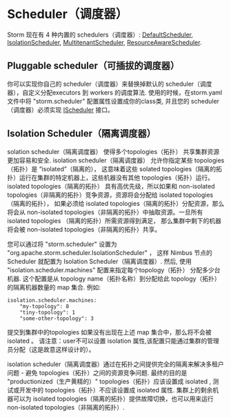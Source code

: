# Scheduler（调度器）

Storm 现在有 4 种内置的 schedulers（调度器）: [DefaultScheduler](http://github.com/apache/storm/blob/master%0A/storm-core/src/clj/org/apache/storm/scheduler/DefaultScheduler.clj), [IsolationScheduler](http://github.com/apache/storm/blob/master%0A/storm-core/src/clj/org/apache/storm/scheduler/IsolationScheduler.clj), [MultitenantScheduler](http://github.com/apache/storm/blob/master%0A/storm-core/src/jvm/org/apache/storm/scheduler/multitenant/MultitenantScheduler.java), [ResourceAwareScheduler](Resource_Aware_Scheduler_overview.html).

## Pluggable scheduler（可插拔的调度器）

你可以实现你自己的 scheduler（调度器）来替换掉默认的 scheduler（调度器），自定义分配executors 到 workers 的调度算法. 使用的时候，在storm.yaml 文件中将 "storm.scheduler" 配置属性设置成你的class类, 并且您的 scheduler（调度器）必须实现 [IScheduler](http://github.com/apache/storm/blob/master%0A/storm-core/src/jvm/org/apache/storm/scheduler/IScheduler.java) 接口。

## Isolation Scheduler（隔离调度器）

solation scheduler（隔离调度器） 使得多个topologies（拓扑） 共享集群资源更加容易和安全. isolation scheduler（隔离调度器） 允许你指定某些 topologies（拓扑）是 “isolated”（隔离的）， 这意味着这些 solated topologies（隔离的拓扑）运行在集群的特定机器上，这些机器没有其他 topologies（拓扑）运行。 isolated topologies（隔离的拓扑） 具有高优先级，所以如果和 non-isolated topologies（非隔离的拓扑）竞争资源，资源将会分配给 isolated topologies（隔离的拓扑）， 如果必须给 isolated topologies（隔离的拓扑）分配资源，那么将会从 non-isolated topologies（非隔离的拓扑）中抽取资源。一旦所有 isolated topologies （隔离的拓扑）所需资源得到满足， 那么集群中剩下的机器将会被 non-isolated topologies（非隔离的拓扑）共享。

您可以通过将 "storm.scheduler" 设置为 "org.apache.storm.scheduler.IsolationScheduler" ， 这样 Nimbus 节点的 Scheduler 就配置为 Isolation Scheduler（隔离调度器）. 然后, 使用 "isolation.scheduler.machines" 配置来指定每个topology（拓扑） 分配多少台机器. 这个配置是从 topology name（拓扑名称）到分配给此 topology（拓扑）的隔离机器数量的 map 集合. 例如:

```
isolation.scheduler.machines: 
    "my-topology": 8
    "tiny-topology": 1
    "some-other-topology": 3 
```

提交到集群中的topologies 如果没有出现在上述 map 集合中，那么将不会被 isolated 。 请注意：user不可以设置 isolation 属性,该配置只能通过集群的管理员分配（这是故意这样设计的）。

isolation scheduler（隔离调度器）通过在拓扑之间提供完全的隔离来解决多租户问题 - 避免 topologies（拓扑）之间的资源竞争问题. 最终的目的是 "productionized（生产黄精的）" topologies（拓扑）应该设置成 isolated , 测试或开发中的 topologies（拓扑）不应该设置成 isolated 属性. 集群上的剩余机器可以为 isolated topologies（隔离的拓扑）提供故障切换，也可以用来运行 non-isolated topologies（非隔离的拓扑）.